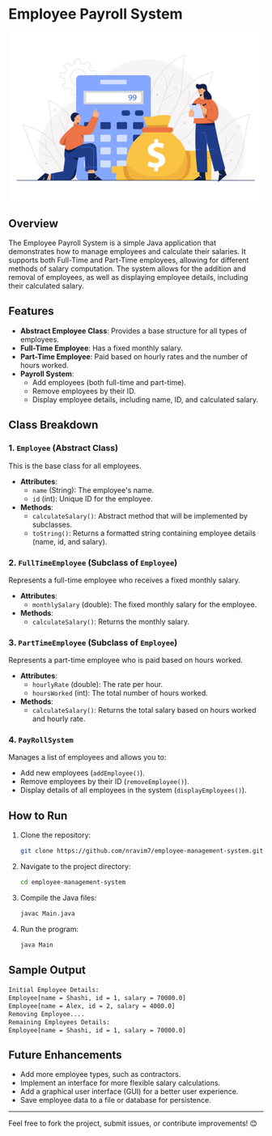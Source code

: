 # Employee Payroll System
<img src="https://github.com/nravim7/employee-payroll-system/raw/master/Mar-Business_11.jpg" alt="Employee Payroll System" width="500"/>

## Overview
The Employee Payroll System is a simple Java application that demonstrates how to manage employees and calculate their salaries. It supports both Full-Time and Part-Time employees, allowing for different methods of salary computation. The system allows for the addition and removal of employees, as well as displaying employee details, including their calculated salary.

## Features

- **Abstract Employee Class**: Provides a base structure for all types of employees.
- **Full-Time Employee**: Has a fixed monthly salary.
- **Part-Time Employee**: Paid based on hourly rates and the number of hours worked.
- **Payroll System**:
  - Add employees (both full-time and part-time).
  - Remove employees by their ID.
  - Display employee details, including name, ID, and calculated salary.

## Class Breakdown

### 1. `Employee` (Abstract Class)
This is the base class for all employees.
- **Attributes**:
  - `name` (String): The employee's name.
  - `id` (int): Unique ID for the employee.
- **Methods**:
  - `calculateSalary()`: Abstract method that will be implemented by subclasses.
  - `toString()`: Returns a formatted string containing employee details (name, id, and salary).

### 2. `FullTimeEmployee` (Subclass of `Employee`)
Represents a full-time employee who receives a fixed monthly salary.
- **Attributes**:
  - `monthlySalary` (double): The fixed monthly salary for the employee.
- **Methods**:
  - `calculateSalary()`: Returns the monthly salary.

### 3. `PartTimeEmployee` (Subclass of `Employee`)
Represents a part-time employee who is paid based on hours worked.
- **Attributes**:
  - `hourlyRate` (double): The rate per hour.
  - `hoursWorked` (int): The total number of hours worked.
- **Methods**:
  - `calculateSalary()`: Returns the total salary based on hours worked and hourly rate.

### 4. `PayRollSystem`
Manages a list of employees and allows you to:
- Add new employees (`addEmployee()`).
- Remove employees by their ID (`removeEmployee()`).
- Display details of all employees in the system (`displayEmployees()`).

## How to Run

1. Clone the repository:
   ```bash
   git clone https://github.com/nravim7/employee-management-system.git
   ```
   
2. Navigate to the project directory:
   ```bash
   cd employee-management-system
   ```

3. Compile the Java files:
   ```bash
   javac Main.java
   ```

4. Run the program:
   ```bash
   java Main
   ```

## Sample Output

```
Initial Employee Details: 
Employee[name = Shashi, id = 1, salary = 70000.0]
Employee[name = Alex, id = 2, salary = 4000.0]
Removing Employee....
Remaining Employees Details: 
Employee[name = Shashi, id = 1, salary = 70000.0]
```

## Future Enhancements

- Add more employee types, such as contractors.
- Implement an interface for more flexible salary calculations.
- Add a graphical user interface (GUI) for a better user experience.
- Save employee data to a file or database for persistence.



---

Feel free to fork the project, submit issues, or contribute improvements! 😊
